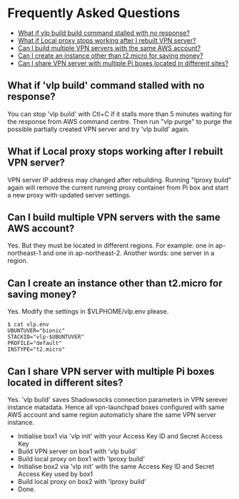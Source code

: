 # Frequently Asked Questions
- [What if vlp build build command stalled with no response?](#what-if-vlp-build-command-stalled-with-no-response)
- [What if Local proxy stops working after I rebuilt VPN server?](#what-if-local-proxy-stops-working-after-i-rebuilt-vpn-server)
- [Can I build multiple VPN servers with the same AWS account?](#can-i-build-multiple-vpn-servers-with-the-same-aws-account)
- [Can I create an instance other than t2.micro for saving money?](#can-i-create-an-instance-other-than-t2micro-for-saving-money)
- [Can I share VPN server with multiple Pi boxes located in different sites?](#can-i-share-vpn-server-with-multiple-pi-boxes-located-in-different-sites)


## What if 'vlp build' command stalled with no response?
You can stop 'vlp build' with Ctl+C if it stalls more than 5 minutes waiting for the response from AWS command centre. Then run "vlp purge" to purge the possible partially created VPN server and try 'vlp build' again.


## What if Local proxy stops working after I rebuilt VPN server?
VPN server IP address may changed after rebuilding. Running "lproxy build" again will remove the current running proxy container from Pi box and start a new proxy with updated server settings.


## Can I build multiple VPN servers with the same AWS account?
Yes. But they must be located in different regions. For example: one in ap-northeast-1 and one in ap-northeast-2. Another words: one server in a region.


## Can I create an instance other than t2.micro for saving money?
Yes. Modify the settings in $VLPHOME/vlp.env please.
```
$ cat vlp.env 
UBUNTUVER="bionic"
STACKID="vlp-$UBUNTUVER"
PROFILE="default"
INSTYPE="t2.micro"
```


## Can I share VPN server with multiple Pi boxes located in different sites?
Yes. 'vlp build' saves Shadowsocks connection parameters in VPN serever instance matadata. Hence all vpn-launchpad boxes configured with same AWS account and same region automaticly share the same VPN server instance.
- Initialise box1 via 'vlp init' with your Access Key ID and Secret Access Key
- Build VPN server on box1 with 'vlp build'
- Build local proxy on box1 with 'lproxy build'
- Initialise box2 via 'vlp init' with the same Access Key ID and Secret Access Key used by box1
- Build local proxy on box2 with 'lproxy build'
- Done.
